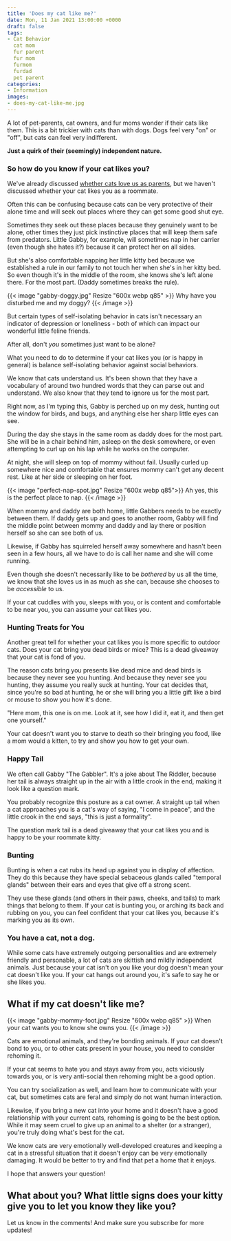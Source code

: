 ```yaml
---
title: 'Does my cat like me?'
date: Mon, 11 Jan 2021 13:00:00 +0000
draft: false
tags:
- Cat Behavior
  cat mom
  fur parent
  fur mom
  furmom
  furdad
  pet parent
categories:
- Information
images:
- does-my-cat-like-me.jpg
---
```


A lot of pet-parents, cat owners, and fur moms wonder if their cats like them. This is a bit trickier with cats than with dogs. Dogs feel very "on" or "off", but cats can feel very indifferent.

**Just a quirk of their (seemingly) independent nature.**

### So how do you know if your cat likes you?

We've already discussed [whether cats love us as parents](/cat-think-im-mom-dad/), but we haven't discussed whether your cat likes you as a roommate.

Often this can be confusing because cats can be very protective of their alone time and will seek out places where they can get some good shut eye.

Sometimes they seek out these places because they genuinely want to be alone, other times they just pick instinctive places that will keep them safe from predators. Little Gabby, for example, will sometimes nap in her carrier (even though she hates it?) because it can protect her on all sides.

But she's also comfortable napping her little kitty bed because we established a rule in our family to not touch her when she's in her kitty bed. So even though it's in the middle of the room, she knows she's left alone there. For the most part. (Daddy sometimes breaks the rule).

{{< image "gabby-doggy.jpg" Resize "600x webp q85" >}}
Why have you disturbed me and my doggy?
{{< /image >}}

But certain types of self-isolating behavior in cats isn't necessary an indicator of depression or loneliness - both of which can impact our wonderful little feline friends.

After all, don't _you_ sometimes just want to be alone?

What you need to do to determine if your cat likes you (or is happy in general) is balance self-isolating behavior against social behaviors.

We know that cats understand us. It's been shown that they have a vocabulary of around two hundred words that they can parse out and understand. We also know that they tend to ignore us for the most part.

Right now, as I'm typing this, Gabby is perched up on my desk, hunting out the window for birds, and bugs, and anything else her sharp little eyes can see.

During the day she stays in the same room as daddy does for the most part. She will be in a chair behind him, asleep on the desk somewhere, or even attempting to curl up on his lap while he works on the computer.

At night, she will sleep on top of mommy without fail. Usually curled up somewhere nice and comfortable that ensures mommy can't get any decent rest. Like at her side or sleeping on her foot.

{{< image "perfect-nap-spot.jpg" Resize "600x webp q85">}}
Ah yes, this is the perfect place to nap.
{{< /image >}}

When mommy and daddy are both home, little Gabbers needs to be exactly between them. If daddy gets up and goes to another room, Gabby will find the middle point between mommy and daddy and lay there or position herself so she can see both of us.

Likewise, if Gabby has squirreled herself away somewhere and hasn't been seen in a few hours, all we have to do is call her name and she will come running.

Even though she doesn't necessarily like to be _bothered_ by us all the time, we know that she loves us in as much as she can, because she chooses to be _accessible_ to us.

If your cat cuddles with you, sleeps with you, or is content and comfortable to be near you, you can assume your cat likes you.

### Hunting Treats for You

Another great tell for whether your cat likes you is more specific to outdoor cats. Does your cat bring you dead birds or mice? This is a dead giveaway that your cat is fond of you.

The reason cats bring you presents like dead mice and dead birds is because they never see you hunting. And because they never see you hunting, they assume you really suck at hunting. Your cat decides that, since you're so bad at hunting, he or she will bring you a little gift like a bird or mouse to show you how it's done.

"Here mom, this one is on me. Look at it, see how I did it, eat it, and then get one yourself."

Your cat doesn't want you to starve to death so their bringing you food, like a mom would a kitten, to try and show you how to get your own.

### Happy Tail

We often call Gabby "The Gabbler". It's a joke about The Riddler, because her tail is always straight up in the air with a little crook in the end, making it look like a question mark.

You probably recognize this posture as a cat owner. A straight up tail when a cat approaches you is a cat's way of saying, "I come in peace", and the little crook in the end says, "this is just a formality".

The question mark tail is a dead giveaway that your cat likes you and is happy to be your roommate kitty.

### Bunting

Bunting is when a cat rubs its head up against you in display of affection. They do this because they have special sebaceous glands called "temporal glands" between their ears and eyes that give off a strong scent.

They use these glands (and others in their paws, cheeks, and tails) to mark things that belong to them. If your cat is bunting you, or arching its back and rubbing on you, you can feel confident that your cat likes you, because it's marking you as its own.

### You have a cat, not a dog.

While some cats have extremely outgoing personalities and are extremely friendly and personable, a lot of cats are skittish and mildly independent animals. Just because your cat isn't on you like your dog doesn't mean your cat doesn't like you. If your cat hangs out around you, it's safe to say he or she likes you.

## What if my cat doesn't like me?

{{< image "gabby-mommy-foot.jpg" Resize "600x webp q85" >}}
When your cat wants you to know she owns you.
{{< /image >}}

Cats are emotional animals, and they're bonding animals. If your cat doesn't bond to you, or to other cats present in your house, you need to consider rehoming it.

If your cat seems to hate you and stays away from you, acts viciously towards you, or is very anti-social then rehoming might be a good option.

You can try socialization as well, and learn how to communicate with your cat, but sometimes cats are feral and simply do not want human interaction.

Likewise, if you bring a new cat into your home and it doesn't have a good relationship with your current cats, rehoming is going to be the best option. While it may seem cruel to give up an animal to a shelter (or a stranger), you're truly doing what's best for the cat.

We know cats are very emotionally well-developed creatures and keeping a cat in a stressful situation that it doesn't enjoy can be very emotionally damaging. It would be better to try and find that pet a home that it enjoys.

I hope that answers your question!

## **What about you? What little signs does your kitty give you to let you know they like you?**

Let us know in the comments! And make sure you subscribe for more updates!